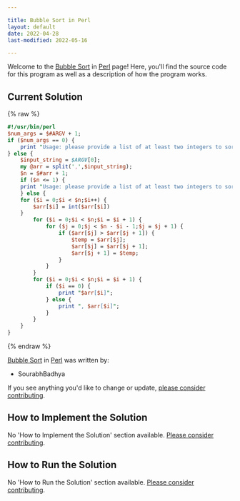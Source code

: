 ```yaml
---

title: Bubble Sort in Perl
layout: default
date: 2022-04-28
last-modified: 2022-05-16

---
```


Welcome to the [Bubble Sort](https://sampleprograms.io/projects/bubble-sort) in [Perl](https://sampleprograms.io/languages/perl) page! Here, you'll find the source code for this program as well as a description of how the program works.

## Current Solution

{% raw %}

```perl
#!/usr/bin/perl
$num_args = $#ARGV + 1;
if ($num_args == 0) {
    print "Usage: please provide a list of at least two integers to sort in the format \"1, 2, 3, 4, 5\"";
} else {
    $input_string = $ARGV[0];
    my @arr = split(',',$input_string);
    $n = $#arr + 1;
    if ($n <= 1) {
	print "Usage: please provide a list of at least two integers to sort in the format \"1, 2, 3, 4, 5\"";
    } else {
	for ($i = 0;$i < $n;$i++) {
	    $arr[$i] = int($arr[$i])
	}
        for ($i = 0;$i < $n;$i = $i + 1) {
            for ($j = 0;$j < $n - $i - 1;$j = $j + 1) {
                if ($arr[$j] > $arr[$j + 1]) {
                    $temp = $arr[$j];
                    $arr[$j] = $arr[$j + 1];
                    $arr[$j + 1] = $temp;
                }
            }
        }
        for ($i = 0;$i < $n;$i = $i + 1) {
            if ($i == 0) {
                print "$arr[$i]";
            } else {
                print ", $arr[$i]";
            }
        }
    }
}
```

{% endraw %}

[Bubble Sort](https://sampleprograms.io/projects/bubble-sort) in [Perl](https://sampleprograms.io/languages/perl) was written by:

- SourabhBadhya

If you see anything you'd like to change or update, [please consider contributing](https://github.com/TheRenegadeCoder/sample-programs).

## How to Implement the Solution

No 'How to Implement the Solution' section available. [Please consider contributing](https://github.com/TheRenegadeCoder/sample-programs-website).

## How to Run the Solution

No 'How to Run the Solution' section available. [Please consider contributing](https://github.com/TheRenegadeCoder/sample-programs-website).